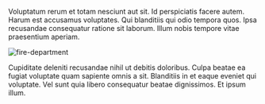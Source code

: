 Voluptatum rerum et totam nesciunt aut sit. Id perspiciatis facere autem. Harum est accusamus voluptates. Qui blanditiis qui odio tempora quos. Ipsa recusandae consequatur ratione sit laborum. Illum nobis tempore vitae praesentium aperiam.
 
![fire-department]($ref/cars/fire-department.jpg)

Cupiditate deleniti recusandae nihil ut debitis doloribus. Culpa beatae ea fugiat voluptate quam sapiente omnis a sit. Blanditiis in et eaque eveniet qui voluptate. Vel sunt quia libero consequatur beatae dignissimos. Et ipsum illum.